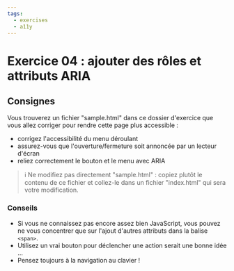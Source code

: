 ```yaml
---
tags:
  - exercises
  - a11y
---
```


# Exercice 04 : ajouter des rôles et attributs ARIA

## Consignes

Vous trouverez un fichier "sample.html" dans ce dossier d'exercice que vous allez corriger pour rendre cette page plus accessible :

- corrigez l'accessibilité du menu déroulant
- assurez-vous que l'ouverture/fermeture soit annoncée par un lecteur d'écran
- reliez correctement le bouton et le menu avec ARIA

> ℹ️ Ne modifiez pas directement "sample.html" : copiez plutôt le contenu de ce fichier et collez-le dans un fichier "index.html" qui sera votre modification.

### Conseils

- Si vous ne connaissez pas encore assez bien JavaScript, vous pouvez ne vous concentrer que sur l'ajout d'autres attributs dans la balise `<span>`.
- Utilisez un vrai bouton pour déclencher une action serait une bonne idée ...
- Pensez toujours à la navigation au clavier !
